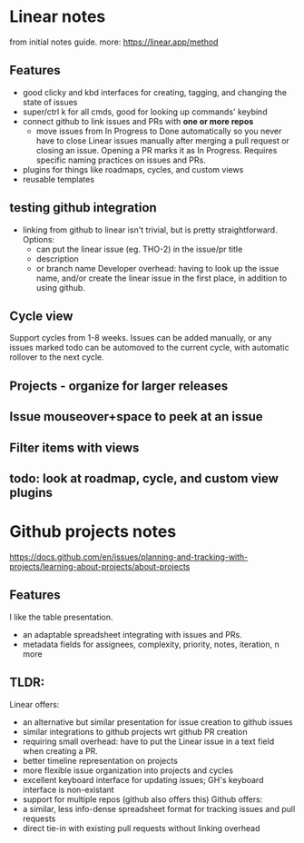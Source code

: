 # Linear notes
from initial notes guide. more: https://linear.app/method
## Features
- good clicky and kbd interfaces for creating, tagging, and changing the state of issues 
- super/ctrl k for all cmds, good for looking up commands' keybind
- connect github to link issues and PRs with **one or more repos**
  - move issues from In Progress to Done automatically so you never have to close Linear issues manually after merging a pull request or closing an issue. Opening a PR marks it as In Progress. Requires specific naming practices on issues and PRs.
- plugins for things like roadmaps, cycles, and custom views
- reusable templates

## testing github integration
- linking from github to linear isn't trivial, but is pretty straightforward. Options:
  - can put the linear issue (eg. THO-2) in the issue/pr title
  - description
  - or branch name
Developer overhead: having to look up the issue name, and/or create the linear issue in the first place, in addition to using github.

## Cycle view
Support cycles from 1-8 weeks.
Issues can be added manually, or any issues marked todo can be automoved to the current cycle, with automatic rollover to the next cycle.
## Projects - organize for larger releases
## Issue mouseover+space to peek at an issue
## Filter items with views
## todo: look at roadmap, cycle, and custom view plugins

# Github projects notes
https://docs.github.com/en/issues/planning-and-tracking-with-projects/learning-about-projects/about-projects
## Features
I like the table presentation.
- an adaptable spreadsheet integrating with issues and PRs.
- metadata fields for assignees, complexity, priority, notes, iteration, n more
## TLDR:
Linear offers:
- an alternative but similar presentation for issue creation to github issues
- similar integrations to github projects wrt github PR creation
- requiring small overhead: have to put the Linear issue in a text field when creating a PR.
- better timeline representation on projects
- more flexible issue organization into projects and cycles
- excellent keyboard interface for updating issues; GH's keyboard interface is non-existant
- support for multiple repos (github also offers this)
Github offers:
- a similar, less info-dense spreadsheet format for tracking issues and pull requests
- direct tie-in with existing pull requests without linking overhead 
